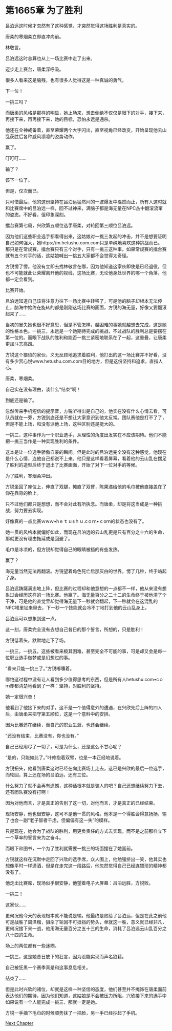 # 第1665章 为了胜利

吕泊远这时候才忽然有了这种感觉，才突然觉得这场胜利是真实的。

唐柔的寒烟柔立即直冲向前。

林敬言。

吕泊远这时总算也从上一场比赛中走了出来。

迈步走上赛台，唐柔深呼吸。

很多人看来这是脑残，也有很多人觉得这是一种真诚的勇气。

下一位！

一挑三吗？

而唐柔的风格是那样的明显，她上场来，想击倒绝不仅仅是眼下的对手，接下来，再接下来，再再接下来，她的目标，恐怕永远是通杀。

他还在全神戒备着，直至荣耀两个大字闪出，直至视角已经改变，开始呈现他云山乱获胜后各种威风凛凛的姿势动作。

赢了。

叮叮叮……

输了？

该下一位了。

但是，仅次而已。

只可惜最后，他的这份坚持在吕泊远猛然间的一波爆发中戛然而止，所有人这时就和比赛席中的吕泊远一样，回不过神来，满脑子都是海无量在NPC丛中翻滚流窜的姿态。不好看，但印象深刻。

擂台赛第七局，兴欣第五顺位选手唐柔，对轮回第三顺位吕泊远。

因为他们这些职业选手都看得出来，这姑娘对一挑三发起的冲击，并不是想要证明自己如何强大，她https://m.hetushu.com.com只是单纯地喜欢这种挑战而已。那只是在常规赛，擂台赛只有三个对手，只有一挑三这种事。如果常规赛的擂台赛就有五个对手的话，这姑娘喊出一挑五大家都不会觉得太奇怪。

方锐愣了愣。他没有立即去找林敬言在哪，因为他知道这家伙即使是已经退役，但也不可能就此让荣耀离开他的视线，这场比赛，无论他身处世界的哪一个角落，他都一定会看到。

比赛开始。

吕泊远知道自己该将注意力往下一场比赛中转移了，可是他的脑子却根本无法停止，脑海中始终在旋转的都是刚刚这场比赛的画面，方锐的海无量，好像又要翻滚起来了……

当初的冒失她也很不好意思，但是不管怎样，越困难的事她就越想去完成，这是她的性格本色。一挑三，永远是一个她期待完成的挑战，不过战队的胜利总是要摆在第一位的。而眼下战队的胜利和能否一挑三紧密地联系在了一起，这重叠，让唐柔更加斗志高昂。

方锐这个猥琐的家伙，义无反顾地追求着胜利，他打出的这一场比赛并不好看，没有多少赏心悦www.hetushu.com.com目的地方，但是这份坚持和追求，直指人心。

唐柔，寒烟柔。

自己实在没有理由，谈什么“结束”啊！

到底还是输了。

忽然传来手机短信的提示音，方锐听得出是自己的，他实在没有什么心情去看，可队员就在一旁，方锐到底还是不想让大家意识到他太反常。团队赛他是打不了了，但是不能上场，和没有派他上场，这种区别还是挺大的。

一挑三，这种事作为一个职业选手，从理性的角度出发实在不应该期待。他们不能把一挑三当作是一种实现胜利的条件。

这本是让一位选手骄傲自豪的瞬间。但是此时的吕泊远完全没有这种感觉，他现在是什么心情，连他自己都说不上来。他只是这样看着屏幕，看着他的云山乱在摆足了胜利的造型后终于退出了比赛画面，开始了对下一位对手的等候。

为了胜利，寒烟柔冲出。

方锐坐回了座位上，伸直了双腿，摊直了双臂，陈果递给他的毛巾被他直接盖在了仰在靠背的脸上。

只不过他们都只是想想，而不会对此有所执念。而唐柔，却是将这当成是一种挑战，努力要去实现。

好像真的一点比赛ｗwｗ•hｅｔｕsｈｕ.cｏｍ•ｃoｍ的状态也没有了。

她一贯的风格本就偏好如此，而现在吕泊远的云山乱更是只有百分之十六的生命，那就更没有理由拖延或是回避了。

毛巾是冰凉的，但方锐却觉得自己的眼睛被捂的有些发热。

赢了？

海无量当然无法再翻滚。方锐望着角色死亡后那灰白的世界，愣了几秒，终于站起了身。

吕泊远踌躇满志地上阵，但比赛的过程却和他意想的一点都不一样，他从来没有想象过会经历这样的一场比赛。他赢了。海无量百分之二十二的生命终于被他清了个干净，可是他的直觉里却觉得海无量下一秒就会翻起，下一秒就会在这混乱的NPC堆里钻来窜去，下一秒一个技能就会冷不丁地打到他的云山乱身上。

吕泊远可以想象到这一点。

这一刻，唐柔完全没有去想自己昔日的那个誓言，所想的，只是胜利！

方锐低着头，默默地走下了场。

一挑三，一挑五，这些被看来极其困难，甚至完全不可能的事，可是却又会是每一位职业选手做梦或是幻想过的事。

“看来只能一挑三了。”方锐嘟囔着。

哪怕这过程中没有让人看到多少值得思考的东西，但是所有人hetushu.com•cｏｍ却都清楚地看到了一样：坚持，对胜利的坚持。

她一定很兴奋！

他看到了他接下来的对手，这不是一个值得意外的遭遇，在兴欣先后上阵的四人后，由唐柔来把守第五顺位，这是一个意料中的安排。

因为比赛还在继续，而自己的职业生涯，也还会继续。

“还没有结束，比赛没有，你也没有。”

自己已经用尽了一切了，可是为什么，还是这么不甘心呢？

“是的，只能如此了。”叶修抱着双臂，也是一本正经地说着。

方锐扭头，他看到唐柔这时已经在向比赛场上走去，这已是兴欣的最后一位选手，而轮回，算上还在场的吕泊远，还有三位。

什么努力了就不会再有遗憾，这种话根本就是骗人的吧？自己还想继续努力下去，还有团队赛没有打啊！

因为对他而言，才是真正的告别了这一切，对他而言，才是真正的已经结束。

现场安静，他也很安静，这可不是他一贯的风格。他本是一个得胜会得意扬扬，输了也会一副“老子智者千虑，但偏偏有这一失”的模样。

只是现在，她会为了战队的胜利，用更负责任的方式去实现，而不是之前那样立下一个草率的誓言来为之奋斗。

而眼下和图书，一个为了胜利就需要一挑三的场面摆在了她面前。

方锐就这样在沉默中走回了兴欣的选手席，众人围上，他勉强挤出一笑，他其实也想像平时一样潇洒，但是在走完这一段路后，他忽然觉得自己已经连猥琐的精神都没有了。

他走出比赛席，现场似乎很安静，他望着电子大屏幕：吕泊远胜，方锐败。

一挑三！

这家伙……

更何况他今天的表现根本就不能说是输。他最终是败给了吕泊远，但是在此之前他可是战胜了周泽楷，狙杀了轮回不可抵挡的势头，单就这一胜，意义就已经非凡，更何况接下来一战，他用海无量百分之五十三的生命，消耗了吕泊远云山乱百分之八十四的生命。

场上的两位都有一些迷糊。

一挑三，这是她昔日放下的狂言，因为没能实现而声名狼藉。

自己被狂黑一个赛季真是和这事息息相关。

结束了……

但是此时兴欣的诸位，却就是这样一种坚信的态度，他们甚至并不掩饰在唐柔面前表达他们的期待，因为他们知道，这姑娘是不会被压力所阻，兴欣接下来的选手中如果说有一个人能完成一挑三，那就一定是她。

方锐一手摘下毛巾的时候顺势抹了一把脸，另一手已经抄起了手机。



[Next Chapter](%E7%AC%AC1666%E7%AB%A0%20%E5%90%95%E6%B3%8A%E8%BF%9C%E4%B8%8D%E5%93%AD.md)